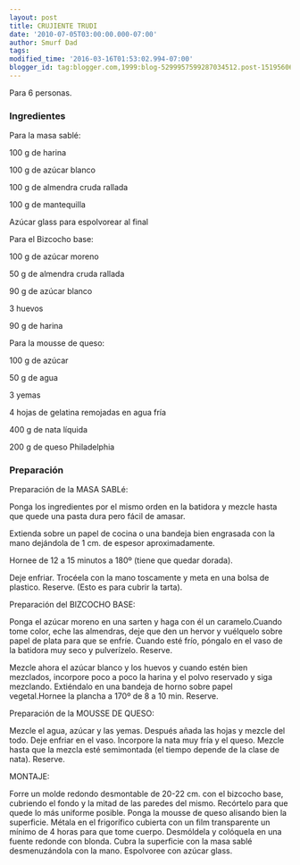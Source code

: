 ```yaml
---
layout: post
title: CRUJIENTE TRUDI
date: '2010-07-05T03:00:00.000-07:00'
author: Smurf Dad
tags: 
modified_time: '2016-03-16T01:53:02.994-07:00'
blogger_id: tag:blogger.com,1999:blog-5299957599287034512.post-1519560633701235869
---
```


Para 6 personas.

<h3>Ingredientes</h3>

Para la masa sablé:

100 g de harina

100 g de azúcar blanco

100 g de almendra cruda rallada

100 g de mantequilla

Azúcar glass para espolvorear al final

Para el Bizcocho base:

100 g de azúcar moreno

50 g de almendra cruda rallada

90 g de azúcar blanco

3 huevos

90 g de harina

Para la mousse de queso:

100 g de azúcar

50 g de agua

3 yemas

4 hojas de gelatina remojadas en agua fría

400 g de nata líquida

200 g de queso Philadelphia

<h3>Preparación</h3>

Preparación de la MASA SABLé:

Ponga los ingredientes por el mismo orden en la batidora y mezcle hasta que quede una pasta dura pero fácil de amasar.

Extienda sobre un papel de cocina o una bandeja bien engrasada con la mano dejándola de 1 cm. de espesor aproximadamente.

Hornee de 12 a 15 minutos a 180&ordm; (tiene que quedar dorada).

Deje enfriar. Trocéela con la mano toscamente y meta en una bolsa de plastico. Reserve. (Esto es para cubrir la tarta).

Preparación del BIZCOCHO BASE:

Ponga el azúcar moreno en una sarten y haga con él un caramelo.Cuando tome color, eche las almendras, deje que den un hervor y vuélquelo sobre papel de plata para que se enfríe. Cuando esté frío, póngalo en el vaso de la batidora muy seco y pulverízelo. Reserve.

Mezcle ahora el azúcar blanco y los huevos y cuando estén bien mezclados, incorpore poco a poco la harina y el polvo reservado y siga mezclando. Extiéndalo en una bandeja de horno sobre papel vegetal.Hornee la plancha a 170&ordm; de 8 a 10 min. Reserve.

Preparación de la MOUSSE DE QUESO:

Mezcle el agua, azúcar y las yemas. Después añada las hojas y mezcle del todo. Deje enfriar en el vaso. Incorpore la nata muy fría y el queso. Mezcle hasta que la mezcla esté semimontada (el tiempo depende de la clase de nata). Reserve.

MONTAJE:

Forre un molde redondo desmontable de 20-22 cm. con el bizcocho base, cubriendo el fondo y la mitad de las paredes del mismo. Recórtelo para que quede lo más uniforme posible. Ponga la mousse de queso alisando bien la superficie. Métala en el frigorífico cubierta con un film transparente un mínimo de 4 horas para que tome cuerpo. Desmóldela y colóquela en una fuente redonde con blonda. Cubra la superficie con la masa sablé desmenuzándola con la mano. Espolvoree con azúcar glass.

